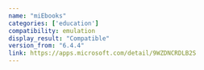 ```yaml
---
name: "miEbooks"
categories: ['education']
compatibility: emulation
display_result: "Compatible"
version_from: "6.4.4"
link: https://apps.microsoft.com/detail/9WZDNCRDLB2S
---
```


